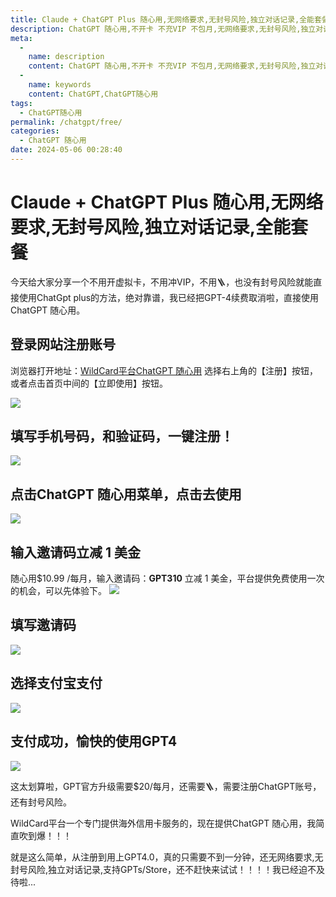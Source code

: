```yaml
---
title: Claude + ChatGPT Plus 随心用,无网络要求,无封号风险,独立对话记录,全能套餐
description: ChatGPT 随心用,不开卡 不充VIP 不包月,无网络要求,无封号风险,独立对话记录,支持GPTs/Store,赶快来试试吧
meta: 
  - 
    name: description
    content: ChatGPT 随心用,不开卡 不充VIP 不包月,无网络要求,无封号风险,独立对话记录,支持GPTs/Store,赶快来试试吧
  - 
    name: keywords
    content: ChatGPT,ChatGPT随心用
tags: 
  - ChatGPT随心用
permalink: /chatgpt/free/
categories: 
  - ChatGPT 随心用
date: 2024-05-06 00:28:40
---
```

#  Claude + ChatGPT Plus 随心用,无网络要求,无封号风险,独立对话记录,全能套餐
今天给大家分享一个不用开虚拟卡，不用冲VIP，不用🪜，也没有封号风险就能直接使用ChatGpt plus的方法，绝对靠谱，我已经把GPT-4续费取消啦，直接使用ChatGPT 随心用。
## 登录网站注册账号
浏览器打开地址：[WildCard平台ChatGPT 随心用](https://bewildcard.com/i/GPT929) 选择右上角的【注册】按钮，或者点击首页中间的【立即使用】按钮。

![](https://hlplch.aliyuntm.com/chatgpt/WX20240412-095641.png)
## 填写手机号码，和验证码，一键注册！

![](https://hlplch.aliyuntm.com/chatgpt/WX20240410-183120.png)
## 点击ChatGPT 随心用菜单，点击去使用

![](https://hlplch.aliyuntm.com/chatgpt/WX20240509-200436.png)

## 输入邀请码立减 1 美金
随心用$10.99 /每月，输入邀请码：**GPT310** 立减 1 美金，平台提供免费使用一次的机会，可以先体验下。
![](https://hlplch.aliyuntm.com/chatgpt/WX20240509-194100.png)

## 填写邀请码
![](https://hlplch.aliyuntm.com/chatgpt/WX20240511-092303.png)
## 选择支付宝支付
![](https://hlplch.aliyuntm.com/chatgpt/WX20240511-092324.png)
## 支付成功，愉快的使用GPT4
![](https://hlplch.aliyuntm.com/chatgpt/WX20240511-092627.png)

这太划算啦，GPT官方升级需要$20/每月，还需要🪜，需要注册ChatGPT账号，还有封号风险。

WildCard平台一个专门提供海外信用卡服务的，现在提供ChatGPT 随心用，我简直吹到爆！！！

就是这么简单，从注册到用上GPT4.0，真的只需要不到一分钟，还无网络要求,无封号风险,独立对话记录,支持GPTs/Store，还不赶快来试试！！！！我已经迫不及待啦...


